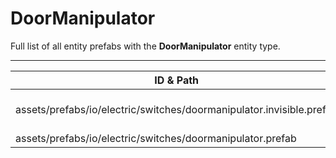 # DoorManipulator
Full list of all <Badge type="warning" text="2"/> entity prefabs with the **DoorManipulator** entity type.

---
| ID & Path |
| --- |
| <Badge type="tip" text="3444518220"/> <br> assets/prefabs/io/electric/switches/doormanipulator.invisible.prefab |
| <Badge type="tip" text="3165678508"/> <br> assets/prefabs/io/electric/switches/doormanipulator.prefab |
